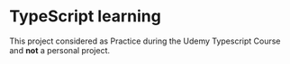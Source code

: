 # TypeScript learning
This project considered as Practice during the Udemy Typescript Course and **not** a personal project.

